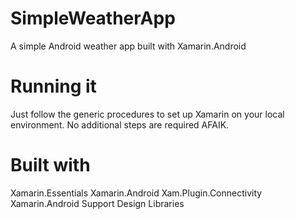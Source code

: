 # SimpleWeatherApp
A simple Android weather app built with Xamarin.Android

# Running it
Just follow the generic procedures to set up Xamarin on your local environment. No additional steps are required AFAIK.

# Built with

Xamarin.Essentials
Xamarin.Android
Xam.Plugin.Connectivity
Xamarin.Android Support Design Libraries
